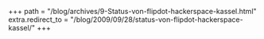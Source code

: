 +++
path = "/blog/archives/9-Status-von-flipdot-hackerspace-kassel.html"
extra.redirect_to = "/blog/2009/09/28/status-von-flipdot-hackerspace-kassel/"
+++

